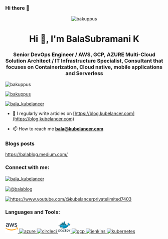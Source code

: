### Hi there 👋

<p align="center"> <img src="https://github-readme-stats.vercel.app/api?username=bakuppus&show_icons=true&theme=gotham" alt="bakuppus" />

  <h1 align="center">Hi 👋, I'm BalaSubramani K</h1>
<h3 align="center">Senior DevOps Engineer / AWS, GCP, AZURE Multi-Cloud Solution Architect / IT Infrastructure Specialist, Consultant that focuses on Containerization, Cloud native, mobile applications and Serverless</h3>

<p align="left"> <img src="https://komarev.com/ghpvc/?username=bakuppus&label=Profile%20views&color=0e75b6&style=flat" alt="bakuppus" /> </p>

<p align="left"> <a href="https://github.com/ryo-ma/github-profile-trophy"><img src="https://github-profile-trophy.vercel.app/?username=bakuppus" alt="bakuppus" /></a> </p>

<p align="left"> <a href="https://twitter.com/bala_kubelancer" target="blank"><img src="https://img.shields.io/twitter/follow/bala_kubelancer?logo=twitter&style=for-the-badge" alt="bala_kubelancer" /></a> </p>

- 📝 I regularly write articles on [https://blog.kubelancer.com](https://blog.kubelancer.com)

- 📫 How to reach me **bala@kubelancer.com**

### Blogs posts
<!-- BLOG-POST-LIST:START -->
https://balablog.medium.com/
<!-- BLOG-POST-LIST:END -->

<h3 align="left">Connect with me:</h3>
<p align="left">
<a href="https://twitter.com/bala_kubelancer" target="blank"><img align="center" src="https://raw.githubusercontent.com/rahuldkjain/github-profile-readme-generator/master/src/images/icons/Social/twitter.svg" alt="bala_kubelancer" height="30" width="40" /></a>

<a href="https://medium.com/@balablog" target="blank"><img align="center" src="https://raw.githubusercontent.com/rahuldkjain/github-profile-readme-generator/master/src/images/icons/Social/medium.svg" alt="@balablog" height="30" width="40" /></a>

  
<a href="https://www.youtube.com/@kubelancerprivatelimited7403" target="blank"><img align="center" src="https://raw.githubusercontent.com/rahuldkjain/github-profile-readme-generator/master/src/images/icons/Social/youtube.svg" alt="https://www.youtube.com/@kubelancerprivatelimited7403" height="30" width="40" /></a>
</p>

<h3 align="left">Languages and Tools:</h3>
<p align="left"> <a href="https://aws.amazon.com" target="_blank" rel="noreferrer"> <img src="https://raw.githubusercontent.com/devicons/devicon/master/icons/amazonwebservices/amazonwebservices-original-wordmark.svg" alt="aws" width="40" height="40"/> </a> <a href="https://azure.microsoft.com/en-in/" target="_blank" rel="noreferrer"> <img src="https://www.vectorlogo.zone/logos/microsoft_azure/microsoft_azure-icon.svg" alt="azure" width="40" height="40"/> </a> <a href="https://circleci.com" target="_blank" rel="noreferrer"> <img src="https://www.vectorlogo.zone/logos/circleci/circleci-icon.svg" alt="circleci" width="40" height="40"/> </a> <a href="https://www.docker.com/" target="_blank" rel="noreferrer"> <img src="https://raw.githubusercontent.com/devicons/devicon/master/icons/docker/docker-original-wordmark.svg" alt="docker" width="40" height="40"/> </a> <a href="https://cloud.google.com" target="_blank" rel="noreferrer"> <img src="https://www.vectorlogo.zone/logos/google_cloud/google_cloud-icon.svg" alt="gcp" width="40" height="40"/> </a> <a href="https://www.jenkins.io" target="_blank" rel="noreferrer"> <img src="https://www.vectorlogo.zone/logos/jenkins/jenkins-icon.svg" alt="jenkins" width="40" height="40"/> </a> <a href="https://kubernetes.io" target="_blank" rel="noreferrer"> <img src="https://www.vectorlogo.zone/logos/kubernetes/kubernetes-icon.svg" alt="kubernetes" width="40" height="40"/> </a> </p>
